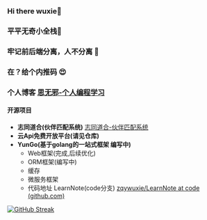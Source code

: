 ### Hi there  wuxie👋
### 平平无奇小全栈🤡
### 牢记前后端分离，人不分离 🥴
### 在？给个内推码 😍
### 个人博客 [思无邪-个人编程学习](https://blog.zqywuku.top/)

#### 开源项目
- **志同道合(伙伴匹配系统)** [志同道合-伙伴匹配系统](https://zqywuku.top) 
- **云Api免费开放平台(请见仓库)**
- **YunGo(基于golang的一站式框架 编写中)**
  - Web框架(完成,后续优化)
  - ORM框架(编写中)
  - 缓存
  - 微服务框架
  - 代码地址 LearnNote(code分支) [zqywuxie/LearnNote at code (github.com)](https://github.com/zqywuxie/LearnNote/tree/code)

[![GitHub Streak](https://streak-stats.demolab.com/?user=zqywuxie)](https://git.io/streak-stats)
